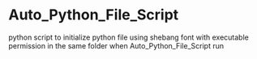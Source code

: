 # Auto_Python_File_Script
python script to initialize python file using shebang font with executable permission in the same folder when Auto_Python_File_Script run
